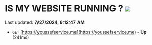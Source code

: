 # IS MY WEBSITE RUNNING ? [![](https://img.shields.io/static/v1?label=Sponsor&message=%E2%9D%A4&logo=GitHub&color=%23fe8e86)](https://github.com/sponsors/Youssef-Lehmam)

Last updated: **7/27/2024, 6:12:47 AM**

- `GET` [https://youssefservice.me](https://youssefservice.me) - **Up** (241ms)
